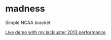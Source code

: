 madness
=======

Simple NCAA bracket

[Live demo with my lackluster 2013 performance](http://madness.travisthieman.com)
